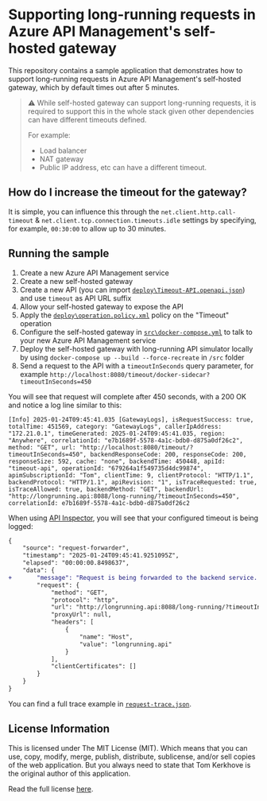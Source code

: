 # Supporting long-running requests in Azure API Management's self-hosted gateway

This repository contains a sample application that demonstrates how to support long-running requests in Azure API Management's self-hosted gateway, which by default times out after 5 minutes.

> ⚠️ While self-hosted gateway can support long-running requests, it is required to support this in the whole stack given other dependencies can have different timeouts defined.
>
> For example:
> - Load balancer
> - NAT gateway
> - Public IP address, etc can have a different timeout.

## How do I increase the timeout for the gateway?

It is simple, you can influence this through the `net.client.http.call-timeout` & `net.client.tcp.connection.timeouts.idle` settings by specifying, for example, `00:30:00` to allow up to 30 minutes.

## Running the sample

1. Create a new Azure API Management service
2. Create a new self-hosted gateway
3. Create a new API (you can import [`deploy\Timeout-API.openapi.json`](deploy\Timeout-API.openapi.json)) and use `timeout` as API URL suffix
4. Allow your self-hosted gateway to expose the API
5. Apply the [`deploy\operation.policy.xml`](deploy\operation.policy.xml) policy on the "Timeout" operation
6. Configure the self-hosted gateway in [`src\docker-compose.yml`](src\docker-compose.yml) to talk to your new Azure API Management service
7. Deploy the self-hosted gateway with long-running API simulator locally by using `docker-compose up --build --force-recreate` in `/src` folder
8. Send a request to the API with a `timeoutInSeconds` query parameter, for example `http://localhost:8080/timeout/docker-sidecar?timeoutInSeconds=450`

You will see that request will complete after 450 seconds, with a 200 OK and notice a log line similar to this:

```cli
[Info] 2025-01-24T09:45:41.035 [GatewayLogs], isRequestSuccess: true, totalTime: 451569, category: "GatewayLogs", callerIpAddress: "172.21.0.1", timeGenerated: 2025-01-24T09:45:41.035, region: "Anywhere", correlationId: "e7b1689f-5578-4a1c-bdb0-d875a0df26c2", method: "GET", url: "http://localhost:8080/timeout/?timeoutInSeconds=450", backendResponseCode: 200, responseCode: 200, responseSize: 592, cache: "none", backendTime: 450448, apiId: "timeout-api", operationId: "679264a1f549735d4dc99874", apimSubscriptionId: "Tom", clientTime: 9, clientProtocol: "HTTP/1.1", backendProtocol: "HTTP/1.1", apiRevision: "1", isTraceRequested: true, isTraceAllowed: true, backendMethod: "GET", backendUrl: "http://longrunning.api:8088/long-running/?timeoutInSeconds=450", correlationId: e7b1689f-5578-4a1c-bdb0-d875a0df26c2
```

When using [API Inspector](https://learn.microsoft.com/azure/api-management/api-management-howto-api-inspector), you will see that your configured timeout is being logged:

```diff
{
    "source": "request-forwarder",
    "timestamp": "2025-01-24T09:45:41.9251095Z",
    "elapsed": "00:00:00.8498637",
    "data": {
+       "message": "Request is being forwarded to the backend service. Timeout set to 1800 seconds",
        "request": {
            "method": "GET",
            "protocol": "http",
            "url": "http://longrunning.api:8088/long-running/?timeoutInSeconds=450",
            "proxyUrl": null,
            "headers": [
                {
                    "name": "Host",
                    "value": "longrunning.api"
                }
            ],
            "clientCertificates": []
        }
    }
}
```

You can find a full trace example in [`request-trace.json`](request-trace.json).


## License Information

This is licensed under The MIT License (MIT). Which means that you can use, copy, modify, merge, publish, distribute, sublicense, and/or sell copies of the web application. But you always need to state that Tom Kerkhove is the original author of this application.

Read the full license [here](LICENSE).
